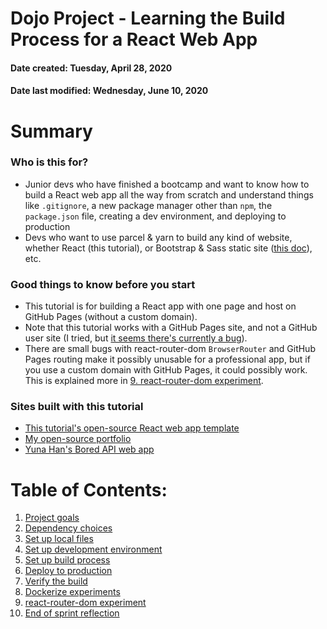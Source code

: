 # Dojo Project - Learning the Build Process for a React Web App
#### Date created: Tuesday, April 28, 2020
#### Date last modified: Wednesday, June 10, 2020

# Summary

### Who is this for?
 - Junior devs who have finished a bootcamp and want to know how to build a React web app all the way from scratch and understand things like `.gitignore`, a new package manager other than `npm`, the `package.json` file, creating a dev environment, and deploying to production 
 - Devs who want to use parcel & yarn to build any kind of website, whether React (this tutorial), or Bootstrap & Sass static site ([this doc](https://github.com/hashbangash/dev/blob/master/v4_build.md)), etc.  

### Good things to know before you start
 - This tutorial is for building a React app with one page and host on GitHub Pages (without a custom domain). 
 - Note that this tutorial works with a GitHub Pages site, and not a GitHub user site (I tried, but [it seems there's currently a bug](https://git.generalassemb.ly/ga-wdi-boston/portfolio-template/issues/57#issuecomment-216089)). 
 - There are small bugs with react-router-dom `BrowserRouter` and GitHub Pages routing make it possibly unusable for a professional app, but if you use a custom domain with GitHub Pages, it could possibly work. This is explained more in [9. react-router-dom experiment](./wiki/router.md).
 
 ### Sites built with this tutorial
  - [This tutorial's open-source React web app template](https://hashbangash.github.io/dojo/)
  - [My open-source portfolio](https://hashbangash.github.io/dev/)
  - [Yuna Han's Bored API web app](https://yunahan53.github.io/bored-api-app/)

# Table of Contents:

1. [Project goals](./wiki/goals.md)
2. [Dependency choices](./wiki/dependencies.md)
3. [Set up local files](./wiki/local.md)
4. [Set up development environment](./wiki/dev.md)
5. [Set up build process](./wiki/build_process.md)
6. [Deploy to production](./wiki/deploy.md)
7. [Verify the build](./wiki/verify.md)
8. [Dockerize experiments](./wiki/docker.md)
9. [react-router-dom experiment](./wiki/router.md)
10. [End of sprint reflection](./wiki/reflect.md)